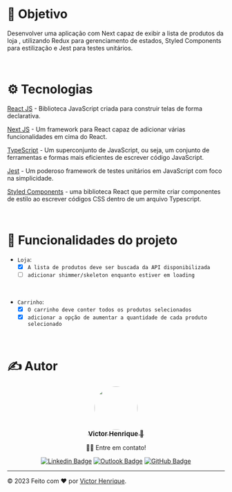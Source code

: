 # 🎯 Objetivo

Desenvolver uma aplicação com Next capaz de exibir a lista de produtos da loja ,
utilizando Redux para gerenciamento de estados, Styled Components para
estilização e Jest para testes unitários.

<br>

# ⚙️ Tecnologias

[React JS](https://pt-br.reactjs.org/) - Biblioteca JavaScript criada para construir telas de forma declarativa.

[Next JS](https://nextjs.org/") - Um framework para React capaz de adicionar
várias funcionalidades em cima do React.

[TypeScript](https://www.typescriptlang.org/) - Um superconjunto de JavaScript, ou seja, um conjunto de ferramentas e formas mais eficientes de escrever código JavaScript.

[Jest](https://jestjs.io/pt-BR/) - Um poderoso framework de testes unitários em JavaScript com foco na simplicidade.

[Styled Components](https://styled-components.com/docs) - uma biblioteca React
que permite criar componentes de estilo ao escrever códigos CSS dentro de um arquivo Typescript.

 <br>

# 🔨 Funcionalidades do projeto

- `Loja`:
  - [x] `A lista de produtos deve ser buscada da API disponibilizada`
  - [ ] `adicionar shimmer/skeleton enquanto estiver em loading`

<br>
  
  * `Carrinho`: 
    - [x] `O carrinho deve conter todos os produtos selecionados`
    - [x] `adicionar a opção de aumentar a quantidade de cada produto selecionado`

<br>

# ✍️ Autor

<div  align="center">

<a href="https://github.com/victorhenriqu3">
 <img style="border-radius: 50%;" src="https://avatars1.githubusercontent.com/u/43153097?s=460&u=7bf4669221e468b47e54f44d58498507abd71b91&v=4" width="100px;" alt=""/>
 <br />
 <sub><b style="font-size: 15px;">Victor Henrique 🚀</b></sub></a>

👋🏽 Entre em contato!

[![Linkedin Badge](https://img.shields.io/badge/Victor_Henrique-blue?style=flat&logo=Linkedin&logoColor=white&link=https://www.linkedin.com/in/victor-henrique-monteiro-lima/)](https://www.linkedin.com/in/victorhenriqu3/)
[![Outlook Badge](https://img.shields.io/badge/-Outlook-0078D4?style=flat-square&logo=Microsoft-Outlook&logoColor=white&link=mailto:victorhenriqu3@outlook.com)](mailto:victorhenriqu3@outlook.com)
[![GitHub Badge](https://img.shields.io/static/v1?label=Github&message=victorhenriqu3&color=fff&style=square&logo=Github)](https://github.com/victorhenriqu3)

</div>

---

&copy; 2023 Feito com ❤️ por [Victor Henrique](https://github.com/victorhenriqu3).
